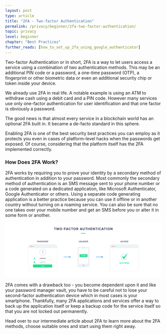 ```yaml
---
layout: post
type: article
title: "2FA - Two-factor Authentication"
permalink: /privacy/beginner/2fa-two-factor-authentication/
topic: privacy
level: beginner
chapter: "Best Practices"
further_reads: [how_to_set_up_2fa_using_google_authenticator]
---
```


Two-factor Authentication or in short, 2FA is a way to let users access a service using a combination of two authentication methods. This may be an additional PIN code or a password, a one-time password (OTP), a fingerprint or other biometric data or even an additional security chip or token inside your device.

We already use 2FA in real life. A notable example is using an ATM to withdraw cash using a debit card and a PIN code. However many services use only one-factor authentication for user identification and that one factor is obviously a password.

The good news is that almost every service in a blockchain world has an optional 2FA built in. It became a de-facto standard in this sphere.

Enabling 2FA is one of the best security best practices you can employ as it protects you even in cases of platform-level hacks when the passwords get exposed. Of course, considering that the platform itself has the 2FA implemented correctly.



### How Does 2FA Work?

2FA works by requiring you to prove your identity by a secondary method of authentication in addition to your password. Most commonly the secondary method of authentication is an SMS message sent to your phone number or a code generated on a dedicated application, like Microsoft Authenticator, Google Authenticator or others. Using a separate code generating application is a better practice because you can use it offline or in another country without turning on a roaming service. You can also be sure that no one takes over your mobile number and get an SMS before you or alter it in some form or another.

![2FA](/assets/post_files/privacy/advanced/2FA/2FA.jpg)

2FA comes with a drawback too - you become dependent upon it and like your password manager vault, you have to be careful not to lose your second-factor authentication device which in most cases is your smartphone. Thankfully, many 2FA applications and services offer a way to back up the application itself or keep a backup code for the service itself so that you are not locked out permanently.

Head over to our intermediate article about 2FA to learn more about the 2FA methods, choose suitable ones and start using them right away.

